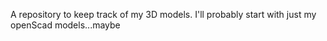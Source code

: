 A repository to keep track of my 3D models. I'll probably start with just my openScad models...maybe
